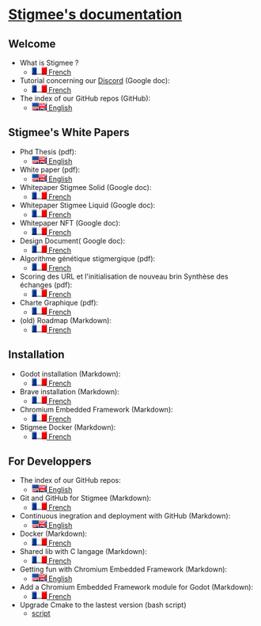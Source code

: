 # [Stigmee's documentation](https://github.com/stigmee/doc)

## Welcome

- What is Stigmee ?
  - [![fr](doc/fr.png) French](doc/what_is_stigmee_fr.md)
- Tutorial concerning our [Discord](https://discord.gg/bEPK7m8C) (Google doc):
  - [![fr](doc/fr.png) French](https://docs.google.com/document/d/1PurXBZW6FXdPvxGwbI8tUxvNBjJ6qN9o/edit)
- The index of our GitHub repos (GitHub):
  - [![en](doc/en.png) English](https://github.com/stigmee/Welcome)

## Stigmee's White Papers

- Phd Thesis (pdf):
  - [![en](doc/en.png) English](https://pastel.archives-ouvertes.fr/tel-03130253/document)
- White paper (pdf):
  - [![en](doc/en.png) English](doc/Stigmee_Whitepaper.pdf)
- Whitepaper Stigmee Solid (Google doc):
  - [![fr](doc/fr.png) French](https://docs.google.com/document/d/16Zkk4eoFl_DlpukDaKD_d2qWO6Evh_TZvCcxoise8t8/edit?usp=sharing)
- Whitepaper Stigmee Liquid (Google doc):
  - [![fr](doc/fr.png) French](https://docs.google.com/document/d/147sKgL1lww9dvO4GscB2m4MaMF9ldygLhSGPFhQ_VXc/edit?usp=sharing)
- Whitepaper NFT (Google doc):
  - [![fr](doc/fr.png) French](https://docs.google.com/document/d/1F-e5DK94eEPSF7X0IZ7-aEHj9zRAZOaTeOKrtDbw6WE/edit?usp=sharing)
- Design Document( Google doc):
  - [![fr](doc/fr.png) French](https://docs.google.com/document/d/1XzAblKnWayq8NJW_myVK2IoR4H7Io_25X-UVhYt_dcI/edit?usp=sharing)
- Algorithme génétique stigmergique (pdf):
  - [![fr](doc/fr.png) French](doc/doc_BeeBots_v0.0-1.pdf)
- Scoring des URL et l'initialisation de nouveau brin Synthèse des échanges (pdf):
  - [![fr](doc/fr.png) French](doc/synthese_scoring_v0.pdf)
- Charte Graphique (pdf):
  - [![fr](doc/fr.png) French](doc/Charte_Graphique_Stigmee_Unifiee_V1_Basse_def.pdf)
- (old) Roadmap (Markdown):
  - [![fr](doc/fr.png) French](doc/roadmap_fr.md)

## Installation

- Godot installation (Markdown):
  - [![fr](doc/fr.png) French](doc/install_godot_en.md)
- Brave installation (Markdown):
  - [![fr](doc/fr.png) French](doc/install_brave_en.md)
- Chromium Embedded Framework (Markdown):
  - [![fr](doc/fr.png) French](doc/install_cef_en.md)
- Stigmee Docker (Markdown):
  - [![fr](doc/fr.png) French](https://github.com/chreage-rebirth/bootstrap/blob/master/README.md)

## For Developpers

- The index of our GitHub repos:
  - [![en](doc/en.png) English](https://github.com/stigmee/Welcome)
- Git and GitHub for Stigmee (Markdown):
  - [![fr](doc/fr.png) French](doc/tuto_git_fr.md)
- Continuous inegration and deployment with GitHub (Markdown):
  - [![en](doc/en.png) English](doc/continuous_deployment_en.md)
- Docker (Markdown):
  - [![fr](doc/fr.png) French](doc/tuto_docker_fr.md)
- Shared lib with C langage (Markdown):
  - [![fr](doc/fr.png) French](doc/tuto_shared_lib.md)
- Getting fun with Chromium Embedded Framework (Markdown):
  - [![en](doc/en.png) English](doc/tuto_fun_cef.md)
- Add a Chromium Embedded Framework module for Godot (Markdown):
  - [![fr](doc/fr.png) French](doc/tuto_modif_godot_fr.md)
- Upgrade Cmake to the lastest version (bash script)
  - [script](doc/install_latest_cmake.sh)

